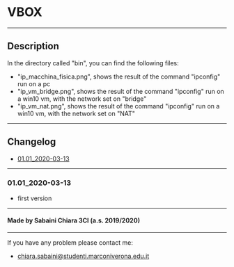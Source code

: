 # VBOX

---

## Description

In the directory called "bin", you can find the following files:

- "ip_macchina_fisica.png", shows the result of the command "ipconfig" run on a pc
- "ip_vm_bridge.png", shows the result of the command "ipconfig" run on a win10 vm, with the network set on "bridge"
- "ip_vm_nat.png", shows the result of the command "ipconfig" run on a win10 vm, with the network set on "NAT"

---

## Changelog

- [01.01_2020-03-13](#0101_2020-03-13)
  
---

### 01.01_2020-03-13

- first version

---

#### Made by Sabaini Chiara 3CI (a.s. 2019/2020)

---
If you have any problem please contact me:

- chiara.sabaini@studenti.marconiverona.edu.it
